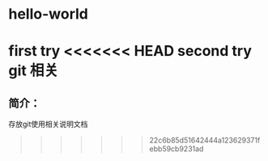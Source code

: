 # hello-world
first try
<<<<<<< HEAD
second try
git 相关
=======

## 简介：
存放git使用相关说明文档
>>>>>>> 22c6b85d51642444a123629371febb59cb9231ad
